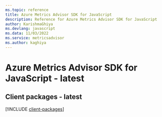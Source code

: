 ```yaml
---
ms.topic: reference
title: Azure Metrics Advisor SDK for JavaScript
description: Reference for Azure Metrics Advisor SDK for JavaScript
author: KarishmaGhiya
ms.devlang: javascript
ms.data: 11/03/2022
ms.service: metricsadvisor
ms.author: kaghiya
---
```

# Azure Metrics Advisor SDK for JavaScript - latest

## Client packages - latest
[!INCLUDE [client-packages](metrics-advisor-client-index.md)]